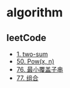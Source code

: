# algorithm

## leetCode
-  [1. two-sum](./leetcode/two-sum.js)
-  [50. Pow(x, n)](./leetcode/powx-n.js)
-  [76. 最小覆盖子串](./leetcode/minimum-window-substring.js)
-  [77. 组合](./leetcode/combinations.js)